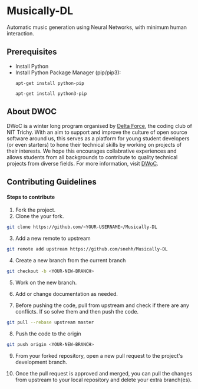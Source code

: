 # Musically-DL

Automatic music generation using Neural Networks, with minimum human interaction.

## Prerequisites
- Install Python
- Install Python Package Manager (pip/pip3):
    ```
    apt-get install python-pip
    ```
    ```
    apt-get install python3-pip
    ```

## About DWOC

DWoC is a winter long program organised by [Delta Force](https://delta.nitt.edu), the coding club of NIT Trichy. With an aim to support and improve the culture of open source software around us, this serves as a platform for young student developers (or even starters) to hone their technical skills by working on projects of their interests. We hope this encourages collabrative experiences and allows students from all backgrounds to contribute to quality technical projects from diverse fields. For more information, visit [DWoC](https://dwoc.io).

## Contributing Guidelines

#### Steps to contribute

1. Fork the project.
2. Clone the your fork.

```bash
git clone https://github.com/<YOUR-USERNAME>/Musically-DL
```

3. Add a new remote to upstream

```bash
git remote add upstream https://github.com/snehh/Musically-DL
```

4. Create a new branch from the current branch

```bash
git checkout -b <YOUR-NEW-BRANCH>
```

5. Work on the new branch. 

6. Add or change documentation as needed.

7. Before pushing the code, pull from upstream and check if there are any conflicts. If so solve them and then push the code.

```bash
git pull --rebase upstream master
```

8. Push the code to the origin

```bash
git push origin <YOUR-NEW-BRANCH>
```

9. From your forked repository, open a new pull request to the project's development branch.

10. Once the pull request is approved and merged, you can pull the changes from upstream to your local repository and delete your extra branch(es).
